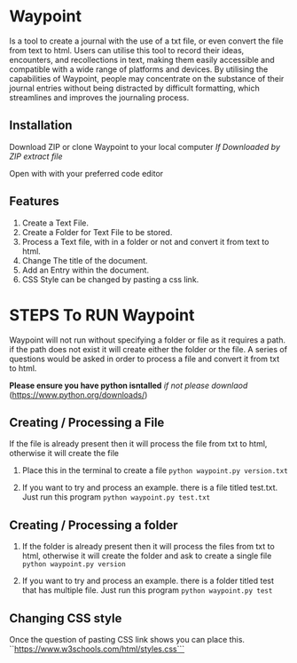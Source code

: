 # Waypoint
Is a tool to create a journal with the use of a txt file, or even convert the file from text to html. Users can utilise this tool to record their ideas, encounters, and recollections in  text, making them easily accessible and compatible with a wide range of platforms and devices. By utilising the capabilities of Waypoint, people may concentrate on the substance of their journal entries without being distracted by difficult formatting, which streamlines and improves the journaling process.


## Installation
Download ZIP or clone Waypoint to your local computer
*If Downloaded by ZIP extract file*

Open with with your preferred code editor

## Features

1. Create a Text File.
2. Create a Folder for Text File to be stored.
3. Process a Text file, with in a folder or not and convert it from text to html.
4. Change The title of the document.
5. Add an Entry within the document.
6. CSS Style can be changed by pasting a css link.

# STEPS To RUN Waypoint

Waypoint will not run without specifying a folder or file as it requires a path. if the path does not exist it will create either the folder or the file. 
A series of questions would be asked in order to process a file and convert it from txt to html.

**Please ensure you have python isntalled**
*if not please downlaod* (https://www.python.org/downloads/)

## Creating  / Processing a File
If the file is already present then it will process the file from txt to html, otherwise it will create the file

1. Place this in the terminal to create a file
    ```python waypoint.py version.txt```

2.  If you want to try and process an example. there is a file titled test.txt. Just run this program
    ```python waypoint.py test.txt```

## Creating / Processing a folder

1. If the folder is already present then it will process the files from txt to html, otherwise it will create the folder and ask to create a single file
    ```python waypoint.py version```
   
2. If you want to try and process an example. there is a folder titled test that has multiple file. Just run this program
    ```python waypoint.py test```

## Changing CSS style

Once the question of pasting CSS link shows you can place this.
``https://www.w3schools.com/html/styles.css```
